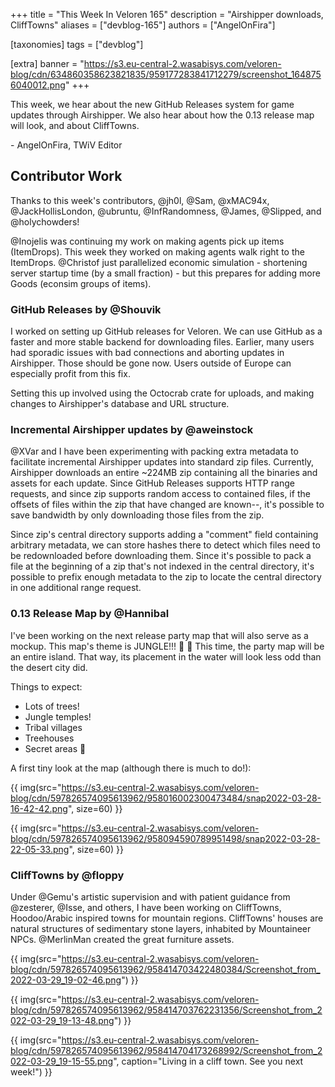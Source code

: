+++
title = "This Week In Veloren 165"
description = "Airshipper downloads, CliffTowns"
aliases = ["devblog-165"]
authors = ["AngelOnFira"]

[taxonomies]
tags = ["devblog"]

[extra]
banner = "https://s3.eu-central-2.wasabisys.com/veloren-blog/cdn/634860358623821835/959177283841712279/screenshot_1648756040012.png"
+++

This week, we hear about the new GitHub Releases system for game updates through
Airshipper. We also hear about how the 0.13 release map will look, and about CliffTowns.

\- AngelOnFira, TWiV Editor

## Contributor Work

Thanks to this week's contributors, @jh0l, @Sam, @xMAC94x, @JackHollisLondon,
@ubruntu, @InfRandomness, @James, @Slipped, and @holychowders!

@Inojelis was continuing my work on making agents pick up items (ItemDrops).
This week they worked on making agents walk right to the ItemDrops. @Christof
just parallelized economic simulation - shortening server startup time (by a
small fraction) - but this prepares for adding more Goods (econsim groups of
items).

### GitHub Releases by @Shouvik

I worked on setting up GitHub releases for Veloren. We can use GitHub as a
faster and more stable backend for downloading files. Earlier, many users had
sporadic issues with bad connections and aborting updates in Airshipper. Those
should be gone now. Users outside of Europe can especially profit from this fix.

Setting this up involved using the Octocrab crate for uploads, and making
changes to Airshipper's database and URL structure.

### Incremental Airshipper updates by @aweinstock

@XVar and I have been experimenting with packing extra metadata to facilitate
incremental Airshipper updates into standard zip files. Currently, Airshipper
downloads an entire ~224MB zip containing all the binaries and assets for each
update. Since GitHub Releases supports HTTP range requests, and since zip
supports random access to contained files, if the offsets of files within the
zip that have changed are known--, it's possible to save bandwidth by only
downloading those files from the zip.

Since zip's central directory supports adding a "comment" field containing
arbitrary metadata, we can store hashes there to detect which files need to be
redownloaded before downloading them. Since it's possible to pack a file at the
beginning of a zip that's not indexed in the central directory, it's possible to
prefix enough metadata to the zip to locate the central directory in one
additional range request.

### 0.13 Release Map by @Hannibal

I've been working on the next release party map that will also serve as a
mockup. This map's theme is JUNGLE!!! 🥳 🥳 This time, the party map will be an
entire island. That way, its placement in the water will look less odd than the
desert city did.

Things to expect:

- Lots of trees!
- Jungle temples!
- Tribal villages
- Treehouses
- Secret areas 👀

A first tiny look at the map (although there is much to do!):

{{
  img(src="https://s3.eu-central-2.wasabisys.com/veloren-blog/cdn/597826574095613962/958016002300473484/snap2022-03-28-16-42-42.png",
  size=60) }}

{{
  img(src="https://s3.eu-central-2.wasabisys.com/veloren-blog/cdn/597826574095613962/958094590789951498/snap2022-03-28-22-05-33.png",
  size=60) }}

### CliffTowns by @floppy

Under @Gemu's artistic supervision and with patient guidance from @zesterer,
@Isse, and others, I have been working on CliffTowns, Hoodoo/Arabic inspired
towns for mountain regions. CliffTowns' houses are natural structures of
sedimentary stone layers, inhabited by Mountaineer NPCs. @MerlinMan created the
great furniture assets.

{{
  img(src="https://s3.eu-central-2.wasabisys.com/veloren-blog/cdn/597826574095613962/958414703422480384/Screenshot_from_2022-03-29_19-02-46.png")
}}

{{
  img(src="https://s3.eu-central-2.wasabisys.com/veloren-blog/cdn/597826574095613962/958414703762231356/Screenshot_from_2022-03-29_19-13-48.png")
}}

{{
  img(src="https://s3.eu-central-2.wasabisys.com/veloren-blog/cdn/597826574095613962/958414704173268992/Screenshot_from_2022-03-29_19-15-55.png",
  caption="Living in a cliff town. See you next week!") }}

